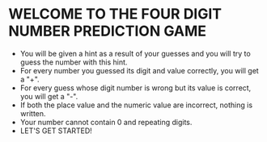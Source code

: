 # WELCOME TO THE FOUR DIGIT NUMBER PREDICTION GAME
- You will be given a hint as a result of your guesses and you will try to guess the number with this hint.
- For every number you guessed its digit and value correctly, you will get a "+".
- For every guess whose digit number is wrong but its value is correct, you will get a "-".
- If both the place value and the numeric value are incorrect, nothing is written.
- Your number cannot contain 0 and repeating digits.
- LET'S GET STARTED!
